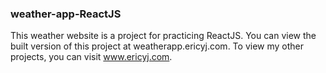 ### weather-app-ReactJS

This weather website is a project for practicing ReactJS. You can view the built version of this project at weatherapp.ericyj.com. To view my other projects, you can visit www.ericyj.com.